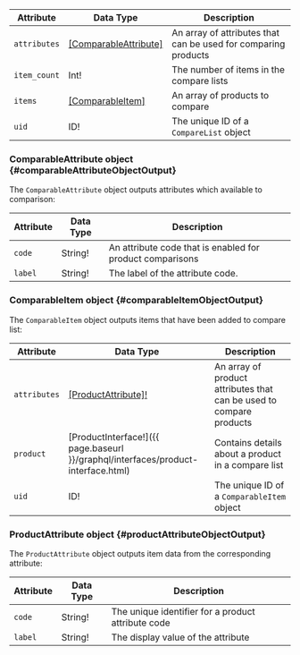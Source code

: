 Attribute |  Data Type | Description
--- | --- | ---
`attributes` | [[ComparableAttribute]](#comparableAttributeObjectOutput) | An array of attributes that can be used for comparing products
`item_count` | Int! | The number of items in the compare lists
`items` | [[ComparableItem]](#comparableItemObjectOutput) | An array of products to compare
`uid` | ID! | The unique ID of a `CompareList` object

### ComparableAttribute object {#comparableAttributeObjectOutput}

The `ComparableAttribute` object outputs attributes which available to comparison:

Attribute |  Data Type | Description
--- | --- | ---
`code` | String! | An attribute code that is enabled for product comparisons
`label` | String! | The label of the attribute code.

### ComparableItem object {#comparableItemObjectOutput}

The `ComparableItem` object outputs items that have been added to compare list:

Attribute |  Data Type | Description
--- | --- | ---
`attributes` | [[ProductAttribute]!](#productAttributeObjectOutput) | An array of product attributes that can be used to compare products
`product` | [ProductInterface!]({{ page.baseurl }}/graphql/interfaces/product-interface.html) | Contains details about a product in a compare list
`uid` | ID! | The unique ID of a `ComparableItem` object

### ProductAttribute object {#productAttributeObjectOutput}

The `ProductAttribute` object outputs item data from the corresponding attribute:

Attribute |  Data Type | Description
--- | --- | ---
`code` | String! | The unique identifier for a product attribute code
`label` | String! | The display value of the attribute
